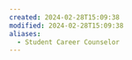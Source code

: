 ```yaml
---
created: 2024-02-28T15:09:38
modified: 2024-02-28T15:09:38
aliases:
  - Student Career Counselor
---
```

